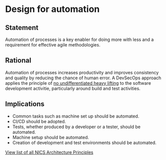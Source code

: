 # Design for automation

## Statement
Automation of processes is a key enabler for doing more with less and a requirement for effective agile methodologies.  

## Rational
Automation of processes increases productivity and improves consistency and quality by reducing the chance of human error.  A DevSecOps approach applies the  principle of [no undifferentiated heavy lifting](./no-undifferentiated-heavy-lifting.md) to the software development activitie, particularly around build and test activities.  

## Implications
- Common tasks such as machine set up should be automated.
- CI/CD should be adopted.
- Tests, whether produced by a developer or a tester, should be automated.
- Machine setup should be automated.
- Creation of development and test environments should be automated.

[View list of all NICS Architecture Principles](../Architecture-Principles.md)